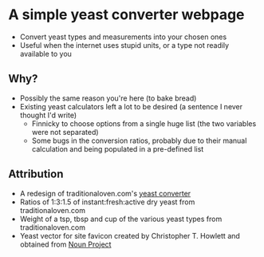 # A simple yeast converter webpage
* Convert yeast types and measurements into your chosen ones
* Useful when the internet uses stupid units, or a type not readily available to you

## Why?
* Possibly the same reason you're here (to bake bread)
* Existing yeast calculators left a lot to be desired (a sentence I never thought I'd write)
  * Finnicky to choose options from a single huge list (the two variables were not separated)
  * Some bugs in the conversion ratios, probably due to their manual calculation and being populated in a pre-defined list

## Attribution
* A redesign of traditionaloven.com's [yeast converter](https://www.traditionaloven.com/conversions_of_measures/yeast_converter.html)
* Ratios of 1:3:1.5 of instant:fresh:active dry yeast from traditionaloven.com
* Weight of a tsp, tbsp and cup of the various yeast types from traditionaloven.com
* Yeast vector for site favicon created by Christopher T. Howlett and obtained from [Noun Project](https://thenounproject.com/icon/yeast-275966/)
